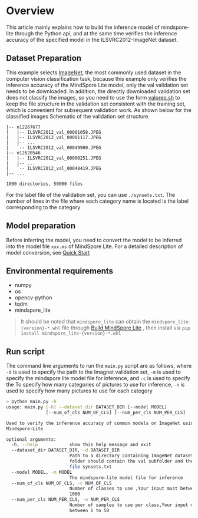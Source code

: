 # Overview

This article mainly explains how to build the inference model of mindspore-lite through the Python api, and at the same time verifies the inference accuracy of the specified model in the ILSVRC2012-ImageNet dataset.

## Dataset Preparation

This example selects [ImageNet](https://image-net.org/challenges/LSVRC/2012/), the most commonly used dataset in the computer vision classification task, because this example only verifies the inference accuracy of the MindSpore Lite model, only the val validation set needs to be downloaded. In addition, the directly downloaded validation set does not classify the images, so you need to use the form [valprep.sh](https://raw.githubusercontent.com/soumith/imagenetloader.torch/master/valprep.sh) to keep the file structure in the validation set consistent with the training set, which is convenient for subsequent validation work. As shown below for the classified images Schematic of the validation set structure.

```text
|-- n12267677
|   |-- ILSVRC2012_val_00001058.JPEG
|   |-- ILSVRC2012_val_00001117.JPEG
|   |-- ...
|   `-- ILSVRC2012_val_00049900.JPEG
|-- n12620546
|   |-- ILSVRC2012_val_00000251.JPEG
|   |-- ...
|   `-- ILSVRC2012_val_00048419.JPEG
|-- ...

1000 directories, 50000 files
```

For the label file of the validation set, you can use `./synsets.txt`. The number of lines in the file where each category name is located is the label corresponding to the category

## Model preparation

Before inferring the model, you need to convert the model to be inferred into the model file `xxx.ms` of MindSpore Lite. For a detailed description of model conversion, see [Quick Start](https://www.mindspore.cn/lite/docs/en/r1.9/quick_start/one_hour_introduction.html)

## Environmental requirements

* numpy
* os
* opencv-python
* tqdm
* mindspore_lite

>It should be noted that `mindspore_lite` can obtain the `mindspore_lite-{version}-*.whl` file through [Build MindSpore Lite](https://www.mindspore.cn/lite/docs/en/r1.9/use/build.html) , then install via `pip install mindspore_lite-{version}-*.whl`

## Run script

The command line arguments to run the `main.py` script are as follows, where `-d` is used to specify the path to the Imagnet validation set, `-m` is used to specify the mindspore lite model file for inference, and `-c` is used to specify the To specify how many categories of pictures to use for inference, `-n` is used to specify how many pictures to use for each category

```bash
> python main.py -h
usage: main.py [-h] --dataset_dir DATASET_DIR [--model MODEL]
               [--num_of_cls NUM_OF_CLS] [--num_per_cls NUM_PER_CLS]

Used to verify the inference accuracy of common models on ImageNet using
Mindspore-Lite

optional arguments:
  -h, --help            show this help message and exit
  --dataset_dir DATASET_DIR, -d DATASET_DIR
                        Path to a directory containing ImageNet dataset. This
                        folder should contain the val subfolder and the label
                        file synsets.txt
  --model MODEL, -m MODEL
                        The mindspore-lite model file for inference
  --num_of_cls NUM_OF_CLS, -c NUM_OF_CLS
                        Number of classes to use ,Your input must between 1 to
                        1000
  --num_per_cls NUM_PER_CLS, -n NUM_PER_CLS
                        Number of samples to use per class,Your input must
                        between 1 to 50
```